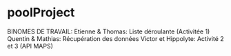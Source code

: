 ﻿# poolProject

BINOMES DE TRAVAIL:
  Etienne & Thomas: Liste déroulante (Activitée 1)
  Quentin & Mathias: Récupération des données
  Victor et Hippolyte: Activité 2 et 3 (API MAPS)
